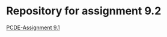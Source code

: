 # Repository for assignment 9.2
<a href=https://MFiallosE.github.io/PCDE-Activity-9.1> PCDE-Assignment 9.1 </a>
